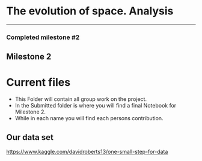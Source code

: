 # The evolution of space. **Analysis**

---
### Completed milestone #2
## Milestone 2

# Current files
- This Folder will contain all group work on the project.
- In the Submitted folder is where you will find a final Notebook for Milestone 2.
- While in each name you will find each persons contribution.

## **Our data set**
https://www.kaggle.com/davidroberts13/one-small-step-for-data


